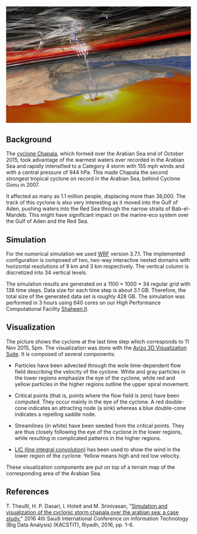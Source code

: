 ![Cyclone Chapala](pics/cyclone_small.png)

## Background

The [cyclone Chapala](https://en.wikipedia.org/wiki/Cyclone_Chapala), which formed over the Arabian Sea end of October 2015, took advantage of the warmest waters ever recorded in the Arabian Sea and rapidly intensified to a Category 4 storm with 155 mph winds and with a central pressure of 944 hPa. This made Chapala the second strongest tropical cyclone on record in the Arabian Sea, behind Cyclone Gonu in 2007.

It affected as many as 1.1 million people, displacing more than 36,000. The track of this cyclone is also very interesting as it moved into the Gulf of Aden, pushing waters into the Red Sea through the narrow straits of Bab-el-Mandeb. This might have significant impact on the marine-eco system over the Gulf of Aden and the Red Sea.

## Simulation

For the numerical simulation we used [WRF](http://www.wrf-model.org) version 3.7.1. The implemented configuration is composed of two, two-way interactive nested domains with horizontal resolutions of 9 km and 3 km respectively. The vertical column is discretized into 34 vertical levels.

The simulation results are generated on a 1100 × 1000 × 34 regular grid with 138 time steps. Data size for each time step is about 3.1 GB. Therefore, the total size of the generated data set is roughly 428 GB. The simulation was performed in 3 hours using 640 cores on our High Performance Computational Facility [Shaheen II](https://www.hpc.kaust.edu.sa/content/shaheen-ii).

## Visualization

The picture shows the cyclone at the last time step which corresponds to 11 Nov 2015, 5pm. The visualization was done with the [Avizo 3D Visualization Suite](http://www.fei.com/software/avizo3d). It is composed of several components:

- Particles have been advected through the wole time-dependent flow field describing the velocity of the cyclone. White and gray particles in the lower regions emphasize the eye of the cyclone, while red and yellow particles in the higher regions outline the upper spiral movement.

- Critical points (that is, points where the flow field is zero) have been computed. They occur mainly in the eye of the cyclone. A red double-cone indicates an attracting node (a sink) whereas a blue double-cone indicates a repelling saddle node.

- Streamlines (in white) have been seeded from the critical points. They are thus closely following the eye of the cyclone in the lower regions, while resulting in complicated patterns in the higher regions.

- [LIC (line integral convolution)](https://en.wikipedia.org/wiki/Line_integral_convolution) has been used to show the wind in the lower region of the cyclone. Yellow means high and red low velocity.

These visualization components are put on top of a terrain map of the corresponding area of the Arabian Sea.

## References

T. Theußl, H. P. Dasari, I. Hoteit and M. Srinivasan, "[Simulation and visualization of the cyclonic storm chapala over the arabian sea: a case study](http://ieeexplore.ieee.org/abstract/document/7756074/)," 2016 4th Saudi International Conference on Information Technology (Big Data Analysis) (KACSTIT), Riyadh, 2016, pp. 1-6.
